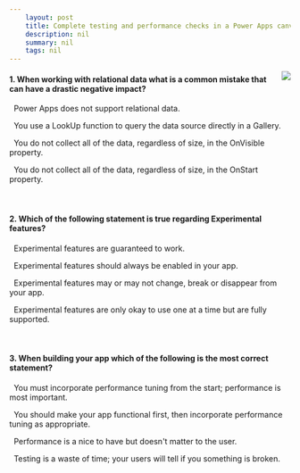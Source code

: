 ```yaml
---
    layout: post
    title: Complete testing and performance checks in a Power Apps canvas app  
    description: nil
    summary: nil
    tags: nil
---
```



 <a target="_blank" href="https://docs.microsoft.com/en-us/learn/modules/testing-performance-checks-powerapps/4-knowledge-check/"><i class="fas fa-external-link-alt"></i> </a>
 <img align="right" src="https://docs.microsoft.com/en-us/learn/achievements/testing-performance-checks.svg">
####  1. When working with relational data what is a common mistake that can have a drastic negative impact?


<i class='far fa-square'></i> &nbsp;&nbsp;Power Apps does not support relational data.

<i class='fas fa-check-square' style='color: Dodgerblue;'></i> &nbsp;&nbsp;You use a LookUp function to query the data source directly in a Gallery.

<i class='far fa-square'></i> &nbsp;&nbsp;You do not collect all of the data, regardless of size, in the OnVisible property.

<i class='far fa-square'></i> &nbsp;&nbsp;You do not collect all of the data, regardless of size, in the OnStart property.
<br />
<br />
<br />

####  2. Which of the following statement is true regarding Experimental features?


<i class='far fa-square'></i> &nbsp;&nbsp;Experimental features are guaranteed to work.

<i class='far fa-square'></i> &nbsp;&nbsp;Experimental features should always be enabled in your app.

<i class='fas fa-check-square' style='color: Dodgerblue;'></i> &nbsp;&nbsp;Experimental features may or may not change, break or disappear from your app.

<i class='far fa-square'></i> &nbsp;&nbsp;Experimental features are only okay to use one at a time but are fully supported.
<br />
<br />
<br />

####  3. When building your app which of the following is the most correct statement?


<i class='far fa-square'></i> &nbsp;&nbsp;You must incorporate performance tuning from the start; performance is most important.

<i class='fas fa-check-square' style='color: Dodgerblue;'></i> &nbsp;&nbsp;You should make your app functional first, then incorporate performance tuning as appropriate.

<i class='far fa-square'></i> &nbsp;&nbsp;Performance is a nice to have but doesn't matter to the user.

<i class='far fa-square'></i> &nbsp;&nbsp;Testing is a waste of time; your users will tell if you something is broken.
<br />
<br />
<br />
